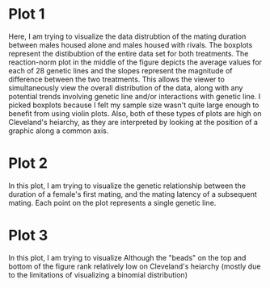 # Plot 1
Here, I am trying to visualize the data distrubtion of the mating duration between males housed alone and males housed with rivals. The boxplots represent the distibubtion of the entire data set for both treatments. The reaction-norm plot in the middle of the figure depicts the average values for each of 28 genetic lines and the slopes represent the magnitude of difference between the two treatments. This allows the viewer to simultaneously view the overall distribution of the data, along with any potential trends involving genetic line and/or interactions with genetic line. I picked boxplots because I felt my sample size wasn't quite large enough to benefit from using violin plots. Also, both of these types of plots are high on Cleveland's heiarchy, as they are interpreted by looking at the position of a graphic along a common axis. 

# Plot 2
In this plot, I am trying to visualize the genetic relationship between the duration of a female's first mating, and the mating latency of a subsequent mating. Each point on the plot represents a single genetic line.

# Plot 3
In this plot, I am trying to visualize 
Although the "beads" on the top and bottom of the figure rank relatively low on Cleveland's heiarchy (mostly due to the limitations of visualizing a binomial distribution)

